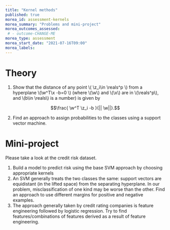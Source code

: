 ```yaml
---
title: "Kernel methods"
published: true
morea_id: assessment-kernels
morea_summary: "Problems and mini-project"
morea_outcomes_assessed:
 # - outcome-CHANGE-ME
morea_type: assessment
morea_start_date: "2021-07-16T09:00"
morea_labels:
---
```

# Theory

1. Show that the distance of any point \\( \z_i\in \reals^p \\) from a hyperplane \\(\w^T\x -b=0 \\) (where \\(\w\\) and \\(\x\\) are in \\(\reals^p\\),
and \\(b\in \reals\\) is a number) is given by

$$\frac{ \w^T \z_i -b }{|| \w||}.$$

2. Find an approach to assign probabilities to the classes using a support vector machine.

# Mini-project

Please take a look at the credit risk dataset. 

1. Build a model to predict risk using the base SVM approach by choosing appropriate kernels
2. An SVM generally treats the two classes the same: support vectors are equidistant (in the lifted space) from the separating hyperplane. In our problem, misclassification of one kind may be worse than the other. Find an approach to use different margins for positive and negative examples.
3. The approach generally taken by credit rating companies is feature engineering followed by logistic regression. Try to find features/combinations of features derived as a result of feature engineering.

